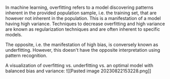 In machine learning, overfitting refers to a model discovering patterns inherent in the provided population sample, i.e. the training set, that are however not inherent in the population. This is a manifestation of a model having high variance. Techniques to decrease overfitting and high variance are known as regularization techniques and are often inherent to specific models. 

The opposite, i.e. the manifestation of high bias, is conversely known as underfitting. However, this doesn't have the opposite interpretation using pattern recognition.

A visualization of overfitting vs. underfitting vs. an optimal model with balanced bias and variance:
![[Pasted image 20230822153228.png]]
